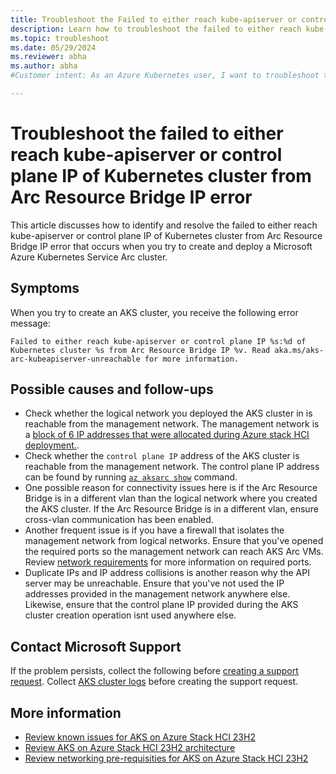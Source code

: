 ```yaml
---
title: Troubleshoot the Failed to either reach kube-apiserver or control plane IP of Kubernetes cluster from Arc Resource Bridge IP Error
description: Learn how to troubleshoot the failed to either reach kube-apiserver or control plane IP of Kubernetes cluster from Arc Resource Bridge IP error when you try to create and deploy an Azure Kubernetes Service, enabled by Arc cluster.
ms.topic: troubleshoot
ms.date: 05/29/2024
ms.reviewer: abha
ms.author: abha
#Customer intent: As an Azure Kubernetes user, I want to troubleshoot the "failed to either reach kube-apiserver or control plane IP of Kubernetes cluster from Arc Resource Bridge IP error" error code so that I can successfully start or create and deploy an Azure Kubernetes Service Arc cluster.

---
```


# Troubleshoot the failed to either reach kube-apiserver or control plane IP of Kubernetes cluster from Arc Resource Bridge IP error

This article discusses how to identify and resolve the failed to either reach kube-apiserver or control plane IP of Kubernetes cluster from Arc Resource Bridge IP error that occurs when you try to create and deploy a Microsoft Azure Kubernetes Service Arc cluster.

## Symptoms

When you try to create an AKS cluster, you receive the following error message:

```output
Failed to either reach kube-apiserver or control plane IP %s:%d of Kubernetes cluster %s from Arc Resource Bridge IP %v. Read aka.ms/aks-arc-kubeapiserver-unreachable for more information.
```

## Possible causes and follow-ups

- Check whether the logical network you deployed the AKS cluster in is reachable from the management network. The management network is a [block of 6 IP addresses that were allocated during Azure stack HCI deployment.](/azure-stack/hci/deploy/deploy-via-portal#specify-network-settings).
- Check whether the `control plane IP` address of the AKS cluster is reachable from the management network. The control plane IP address can be found by running [`az aksarc show`](/cli/azure/aksarc?view=azure-cli-latest#az-aksarc-show) command.
- One possible reason for connectivity issues here is if the Arc Resource Bridge is in a different vlan than the logical network where you created the AKS cluster. If the Arc Resource Bridge is in a different vlan, ensure cross-vlan communication has been enabled.
- Another frequent issue is if you have a firewall that isolates the management network from logical networks. Ensure that you've opened the required ports so the management network can reach AKS Arc VMs. Review [network requirements](aks-hci-network-system-requirements#network-port--cross-vlan-requirements) for more information on required ports.
- Duplicate IPs and IP address collisions is another reason why the API server may be unreachable. Ensure that you've not used the IP addresses provided in the management network anywhere else. Likewise, ensure that the control plane IP provided during the AKS cluster creation operation isnt used anywhere else. 

## Contact Microsoft Support
If the problem persists, collect the following before [creating a support request](aks-troubleshoot#open-a-support-request). Collect [AKS cluster logs](get-on-demand-logs) before creating the support request.

## More information
- [Review known issues for AKS on Azure Stack HCI 23H2](aks-known-issues)
- [Review AKS on Azure Stack HCI 23H2 architecture](cluster-architecture)
- [Review networking pre-requisities for AKS on Azure Stack HCI 23H2](aks-hci-network-system-requirements)

